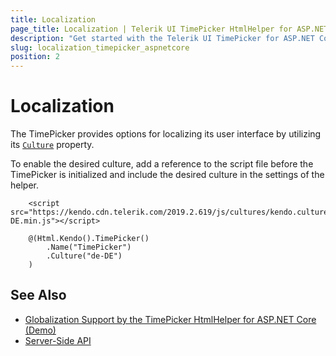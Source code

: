 ```yaml
---
title: Localization
page_title: Localization | Telerik UI TimePicker HtmlHelper for ASP.NET Core
description: "Get started with the Telerik UI TimePicker for ASP.NET Core and translate its messages for different culture locales."
slug: localization_timepicker_aspnetcore
position: 2
---
```


# Localization

The TimePicker provides options for localizing its user interface by utilizing its [`Culture`](/api//Kendo.Mvc.UI.Fluent/TimePickerBuilder#culturesystemstring) property.

To enable the desired culture, add a reference to the script file before the TimePicker is initialized and include the desired culture in the settings of the helper.

```
    <script src="https://kendo.cdn.telerik.com/2019.2.619/js/cultures/kendo.culture.de-DE.min.js"></script>

    @(Html.Kendo().TimePicker()
        .Name("TimePicker")
        .Culture("de-DE")
    )
```

## See Also

* [Globalization Support by the TimePicker HtmlHelper for ASP.NET Core (Demo)](https://demos.telerik.com/aspnet-core/timepicker/globalization)
* [Server-Side API](/api/timepicker)

